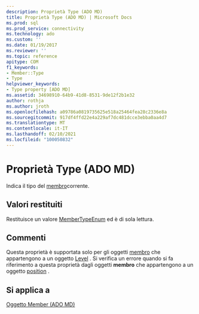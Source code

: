 ```yaml
---
description: Proprietà Type (ADO MD)
title: Proprietà Type (ADO MD) | Microsoft Docs
ms.prod: sql
ms.prod_service: connectivity
ms.technology: ado
ms.custom: ''
ms.date: 01/19/2017
ms.reviewer: ''
ms.topic: reference
apitype: COM
f1_keywords:
- Member::Type
- Type
helpviewer_keywords:
- Type property [ADO MD]
ms.assetid: 34698910-64b9-41d8-8531-9de12f2b1e32
author: rothja
ms.author: jroth
ms.openlocfilehash: a09786a0819735625e518a25464fea28c2336e8a
ms.sourcegitcommit: 917df4ffd22e4a229af7dc481dcce3ebba0aa4d7
ms.translationtype: MT
ms.contentlocale: it-IT
ms.lasthandoff: 02/10/2021
ms.locfileid: "100050832"
---
```

# <a name="type-property-ado-md"></a>Proprietà Type (ADO MD)
Indica il tipo del [membro](./member-object-ado-md.md)corrente.  
  
## <a name="return-values"></a>Valori restituiti  
 Restituisce un valore [MemberTypeEnum](./membertypeenum.md) ed è di sola lettura.  
  
## <a name="remarks"></a>Commenti  
 Questa proprietà è supportata solo per gli oggetti [membro](./member-object-ado-md.md) che appartengono a un oggetto [Level](./level-object-ado-md.md) . Si verifica un errore quando si fa riferimento a questa proprietà dagli oggetti **membro** che appartengono a un oggetto [position](./position-object-ado-md.md) .  
  
## <a name="applies-to"></a>Si applica a  
 [Oggetto Member (ADO MD)](./member-object-ado-md.md)